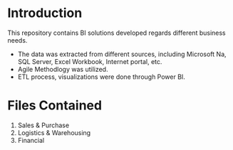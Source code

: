 # Introduction

This repository contains BI solutions developed regards different business needs. 

* The data was extracted from different sources, including Microsoft Na, SQL Server, Excel Workbook, Internet portal, etc.
* Agile Methodlogy was utilized.
* ETL process, visualizations were done through Power BI.


# Files Contained

1. Sales & Purchase
2. Logistics & Warehousing
3. Financial

